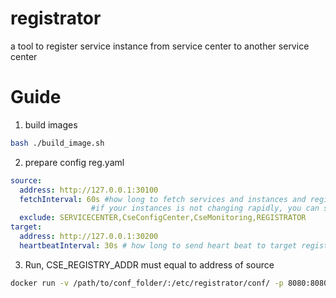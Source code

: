# registrator
a tool to register service instance from service center
to another service center


# Guide

1. build images
```bash
bash ./build_image.sh
```

2. prepare config reg.yaml
```yaml
source:
  address: http://127.0.0.1:30100
  fetchInterval: 60s #how long to fetch services and instances and register them to target registry,
                  #if your instances is not changing rapidly, you can set it to longer
  exclude: SERVICECENTER,CseConfigCenter,CseMonitoring,REGISTRATOR
target:
  address: http://127.0.0.1:30200
  heartbeatInterval: 30s # how long to send heart beat to target registry
```

3. Run, CSE_REGISTRY_ADDR must equal to address of source
```bash
docker run -v /path/to/conf_folder/:/etc/registrator/conf/ -p 8080:8080 gomesh/registrator 
```

